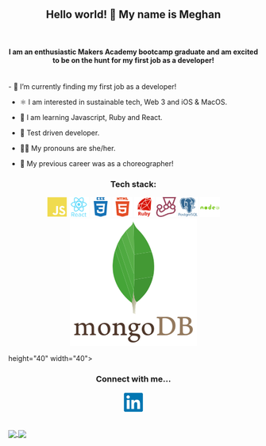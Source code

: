 

<body>
  <div>
    <h2 align="center"> Hello world! 👋  My name is Meghan </h2>
    <br/><h4 align="center"> I am an enthusiastic Makers Academy bootcamp graduate and am excited to be on the hunt for my first job as a developer! </h4>
    
    
<br/>   
- 🔭 I’m currently finding my first job as a developer! 
    
- ⚛️ I am interested in sustainable tech, Web 3 and iOS & MacOS.

- 🧠 I am learning Javascript, Ruby and React. 
    
- 🧪 Test driven developer. 

- 👱‍♀️ My pronouns are she/her.

- 💃 My previous career was as a choreographer! 
    
    
  </div>
  
  <div>
    <h3 align="center"> Tech stack: </h3>
    <p align="center">
      <img src="https://raw.githubusercontent.com/devicons/devicon/9f4f5cdb393299a81125eb5127929ea7bfe42889/icons/javascript/javascript-plain.svg" height="40" width="40">
      <img src="https://raw.githubusercontent.com/devicons/devicon/9f4f5cdb393299a81125eb5127929ea7bfe42889/icons/react/react-original-wordmark.svg" height="40" width="40">
      <img src="https://raw.githubusercontent.com/devicons/devicon/9f4f5cdb393299a81125eb5127929ea7bfe42889/icons/css3/css3-plain-wordmark.svg" height="40" width="40">
      <img src="https://raw.githubusercontent.com/devicons/devicon/9f4f5cdb393299a81125eb5127929ea7bfe42889/icons/html5/html5-plain-wordmark.svg" height="40" width="40">
      <img src="https://raw.githubusercontent.com/devicons/devicon/9f4f5cdb393299a81125eb5127929ea7bfe42889/icons/ruby/ruby-plain-wordmark.svg" height="40" width="40">
      <img src="https://raw.githubusercontent.com/devicons/devicon/9f4f5cdb393299a81125eb5127929ea7bfe42889/icons/jest/jest-plain.svg" height="40" width="40">
      <img src="https://raw.githubusercontent.com/devicons/devicon/9f4f5cdb393299a81125eb5127929ea7bfe42889/icons/postgresql/postgresql-plain-wordmark.svg" height="40" width="40">
      <img src="https://raw.githubusercontent.com/devicons/devicon/9f4f5cdb393299a81125eb5127929ea7bfe42889/icons/nodejs/nodejs-plain-wordmark.svg" height="40" width="40">
      <img src="https://raw.githubusercontent.com/devicons/devicon/master/icons/mongodb/mongodb-original-wordmark.svg"  
height="40" width="40"> 
    </p>
   </div>
 
  
  <div>
    <h3 align="center"> Connect with me... </h3>
    <p align="center">
      <a href="https://www.linkedin.com/in/megblyth/">
        <img src="https://raw.githubusercontent.com/devicons/devicon/9f4f5cdb393299a81125eb5127929ea7bfe42889/icons/linkedin/linkedin-original.svg" height="40" width="40">
      </a>
    </p>
  </div>
</body>


<br/>

<a href="https://github.com/meghanblyth/github-readme-stats">
  <img align="center" src="https://github-readme-stats.vercel.app/api?username=meghanblyth&show_icons=true&theme=radical" />
</a>

<a href="https://github.com/meghanblyth/github-readme-stats">
  <img align="center" src="https://github-readme-stats.vercel.app/api/top-langs/?username=meghanblyth&layout=compact&theme=radical" />
</a>

